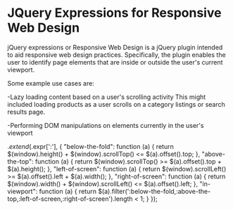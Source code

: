 JQuery Expressions for Responsive Web Design
======================

jQuery expressions or Responsive Web Design is a jQuery plugin intended to aid responsive web design practices. Specifically, the plugin enables the user to identify page elements that are inside or outside the user's current viewport.

Some example use cases are:

-Lazy loading content based on a user's scrolling activity
This might included loading products as a user scrolls on a category listings or search results page.

-Performing DOM manipulations on elements currently in the user's viewport

$.extend($.expr[':'], {
  "below-the-fold": function (a) {
		return $(window).height() + $(window).scrollTop() <= $(a).offset().top;
	},
	"above-the-top": function (a) {
		return $(window).scrollTop() >= $(a).offset().top + $(a).height();
	},
	"left-of-screen": function (a) {
		return $(window).scrollLeft() >= $(a).offset().left + $(a).width();
	},
	"right-of-screen": function (a) {
		return $(window).width() + $(window).scrollLeft() <= $(a).offset().left;
	},
	"in-viewport": function (a) {
		return $(a).filter(':below-the-fold,:above-the-top,:left-of-screen,:right-of-screen').length < 1;
	}
});
